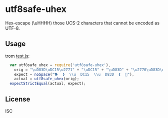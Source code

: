 ﻿
<!--#echo json="package.json" key="name" underline="=" -->
utf8safe-uhex
=============
<!--/#echo -->

<!--#echo json="package.json" key="description" -->
Hex-escape (\uHHHH) those UCS-2 characters that cannot be encoded as UTF-8.
<!--/#echo -->


Usage
-----
trom [test.js](test.js):

<!--#include file="test.js" start="  //#+" stop="  //#-" code="javascript" -->
<!--#verbatim lncnt="7" -->
```javascript
  var utf8safe_uhex = require('utf8safe-uhex'),
    orig = "\uD83D\uDC15\u2771" + "\uDC15" + "\uD83D" + "\u2770\uD83D\uDC04",
    expect = noSpace("🐕  ❱  \\u  DC15  \\u  D83D  ❰  🐄"),
    actual = utf8safe_uhex(orig);
  expectStrictEqual(actual, expect);
```
<!--/#include -->




<!--#toc stop="scan" -->


License
-------
<!--#echo json="package.json" key=".license" -->
ISC
<!--/#echo -->
